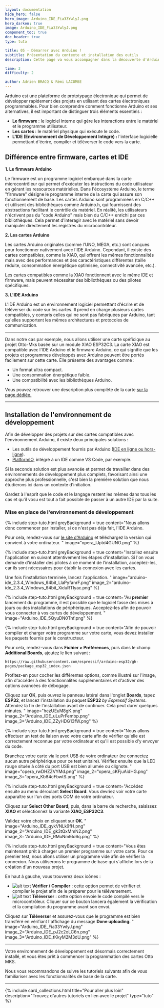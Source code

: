 ```yaml
---
layout: documentation
hide_hero: false
hero_image: Arduino_IDE_Fia33YwlyJ.png
hero_darken: true
image: Arduino_IDE_Fia33YwlyJ.png
component_toc: true
doc_header: true
type: tuto

title: 05 - Démarrer avec Arduino !
subtitle: Présentation du contexte et installation des outils
description: Cette page va vous accompagner dans la découverte d'Arduino et l'installation des différents outils.

time: 3
difficulty: 2

author: Adrien BRACQ & Rémi LACOMBE
---
```


Arduino est une plateforme de prototypage électronique qui permet de développer rapidement des projets en utilisant des cartes électroniques programmables. Pour bien comprendre comment fonctionne Arduino et ses alternatives, il est important de distinguer trois éléments essentiels :

- **Le firmware :** le logiciel interne qui gère les interactions entre le matériel et le programme utilisateur.
- **Les cartes :** le matériel physique qui exécute le code.
- **L'IDE (Environnement de Développement Intégré) :** l'interface logicielle permettant d'écrire, compiler et téléverser le code vers la carte.

## Différence entre firmware, cartes et IDE

**1. Le firmware Arduino**

  Le firmware est un programme logiciel embarqué dans la carte microcontrôleur qui permet d'exécuter les instructions du code utilisateur en gérant les ressources matérielles. Dans l'écosystème Arduino, le terme "firmware" désigne le programme interne de la carte qui assure son fonctionnement de base. Les cartes Arduino sont programmées en C/C++ et utilisent des bibliothèques comme Arduino.h, qui fournissent des abstractions facilitant le contrôle du matériel. En réalité, les utilisateurs n'écrivent pas du "code Arduino" mais bien du C/C++ enrichi par ces bibliothèques. Cela permet d'interagir avec le matériel sans devoir manipuler directement les registres du microcontrôleur.

**2. Les cartes Arduino**

  Les cartes Arduino originales (comme l'UNO, MEGA, etc.) sont conçues pour fonctionner nativement avec l'IDE Arduino. Cependant, il existe des cartes compatibles, comme la XIAO, qui offrent les mêmes fonctionnalités mais avec des performances et des caractéristiques différentes (taille réduite, consommation énergétique optimisée, connectivité avancée, etc.).

  Les cartes compatibles comme la XIAO fonctionnent avec le même IDE et firmware, mais peuvent nécessiter des bibliothèques ou des pilotes spécifiques.

**3. L'IDE Arduino**

  L'IDE Arduino est un environnement logiciel permettant d'écrire et de téléverser du code sur les cartes. Il prend en charge plusieurs cartes compatibles, y compris celles qui ne sont pas fabriquées par Arduino, tant qu'elles supportent les mêmes architectures et protocoles de communication.

---

Dans notre cas par exemple, nous allons utiliser une carte spéficique au projet Otto-Mks basée sur un module XIAO ESP32C3. La carte XIAO est compatible avec l'IDE Arduino et le firmware Arduino, ce qui signifie que les projets et programmes développés avec Arduino peuvent être portés facilement sur cette carte. Elle présente des avantages comme :

- Un format ultra compact.
- Une consommation énergétique faible.
- Une compatibilité avec les bibliothèques Arduino.

Vous pouvez retrouver une description plus complète de la carte [sur la page dédiée.](../../tutoriels/05-discover-otto-pcb)

---

## Installation de l'environnement de développement

Afin de développer des projets sur des cartes compatibles avec l'environnement Arduino, il existe deux principales solutions :

- Les outils de développement fournis par Arduino ([IDE en ligne ou hors-ligne](https://www.arduino.cc/en/software)).
- [PlatformIO](https://platformio.org), intégré à un IDE comme VS Code, par exemple.

Si la seconde solution est plus avancée et permet de travailler dans des environnements de développement plus complets, favorisant ainsi une approche plus professionnelle, c'est bien la première solution que nous étudierons ici dans un contexte d'initiation. 

Gardez à l'esprit que le code et le langage restent les mêmes dans tous les cas et qu'il vosu est tout a fait possible de passer à un autre IDE par la suite.

### Mise en place de l'environnement de développement

{% include step-tuto.html 
greyBackground = true
content="Nous allons donc commencer par installer, si ce n'est pas déja fait, l'IDE Arduino.

Pour cela, rendez-vous sur [le site d'Arduino](https://www.arduino.cc/en/software) et téléchargez la version qui convient à votre ordinateur.
" 
image="opera_lJptd4GUNO.png" %}

{% include step-tuto.html 
greyBackground = true
content="Installez ensuite l'application en suivant attentivement les étapes d'installation. Si l'on vous demande d'installer des pilotes à ce moment de l'installation, acceptez-les, car ils sont nécessaires pour établir la connexion avec les cartes.  

Une fois l'installation terminée, lancez l'application.
" 
image="arduino-ide_2.3.4_Windows_64bit_LlaPyfanrF.png" 
image_2="arduino-ide_2.3.4_Windows_64bit_XiduRTIyac.png" 
%}

{% include step-tuto.html 
greyBackground = true
content="Au **premier** lancement du programme, il est possible que le logiciel fasse des mises à jours ou des installations de périphériques. Acceptez-les afin de pouvoir vous connecter à vos cartes de développement. 
" 
image="Arduino_IDE_5QyuDN0Tnf.png" 
%}

{% include step-tuto.html 
greyBackground = true
content="Afin de pouvoir compiler et charger votre programme sur votre carte, vous devez installer les paquets fournis par le constructeur.  

Pour cela, rendez-vous dans **Fichier > Préférences**, puis dans le champ **Additional Boards**, ajoutez le lien suivant :  

```
https://raw.githubusercontent.com/espressif/arduino-esp32/gh-pages/package_esp32_index.json
```  

Profitez-en pour cocher les différentes options, comme illustré sur l'image, afin d'accéder à des fonctionnalités supplémentaires et d'activer des options avancées de débogage.  

Cliquez sur **OK**, puis ouvrez le panneau latéral dans l'onglet **Boards**, tapez **ESP32**, et lancez l'installation du paquet **ESP32** *by Espressif Systems*. Attendez la fin de l'installation avant de continuer. Cela peut durer quelques minutes.
" 
image="hczUEuM8gK.png" 
image_2="Arduino_IDE_uLuPrFembp.png" 
image_3="Arduino_IDE_ZZyHDG13fW.png" 
%}

{% include step-tuto.html 
greyBackground = true
content="Nous allons effectuer un test de liaison avec votre carte afin de vérifier qu'elle est correctement reconnue par votre ordinateur et qu'il est possible d'y envoyer du code.  

Branchez votre carte via le port USB de votre ordinateur (ne connectez aucun autre périphérique pour ce test unitaire). Vérifiez ensuite que la LED rouge située à côté du port USB est bien allumée ou clignote.
" 
image="opera_rwDHZZVYMd.png" 
image_2="opera_cKFjuAidHG.png" 
image_3="opera_Kb84cFbwtS.png" 
%}

{% include step-tuto.html 
greyBackground = true
content="Accédez ensuite au menu déroulant **Select Board**. Vous devriez voir votre carte apparaître sur l'un des ports COM de votre ordinateur.  

Cliquez sur **Select Other Board**, puis, dans la barre de recherche, saisissez **XIAO** et sélectionnez la variante **XIAO_ESP32C3**.  

Validez votre choix en cliquant sur **OK**.
" 
image="Arduino_IDE_qykVNLk9fH.png" 
image_2="Arduino_IDE_gk3tQxMmN2.png" 
image_3="Arduino_IDE_RMuNmI6o6q.png" 
%}

{% include step-tuto.html 
greyBackground = true
content="Vous êtes maintenant prêt à charger un premier programme sur votre carte. Pour ce premier test, nous allons utiliser un programme vide afin de vérifier la connexion. Nous utiliserons le programme de base qui s'affiche lors de la création d'un nouveau projet.  

En haut à gauche, vous trouverez deux icônes :  

- ![alt text](verify.png) **Vérifier / Compiler** : cette option permet de vérifier et compiler le projet afin de le préparer pour le téléversement.  
- ![alt text](upload.png) **Téléverser** : cette option envoie le code compilé vers le microcontrôleur. Cliquer sur ce bouton lancera également la vérification et la compilation du programme avant son envoi.  

Cliquez sur **Téléverser** et assurez-vous que le programme est bien transféré en vérifiant l'affichage du message **Done uploading**.
" 
image="Arduino_IDE_Fia33YwlyJ.png" 
image_2="Arduino_IDE_pJ2c2oLC6n.png" 
image_3="Arduino_IDE_tKkyM2M3dU.png" 
%}

---

Votre environnement de développement est désormais correctement installé, et vous êtes prêt à commencer la programmation des cartes Otto MKS.  

Nous vous recommandons de suivre les tutoriels suivants afin de vous familiariser avec les fonctionnalités de base de la carte. 

---

{%
  include card_collections.html
  title="Pour aller plus loin"
  description="Trouvez d'autres tutoriels en lien avec le projet"
  type="tuto"
%}